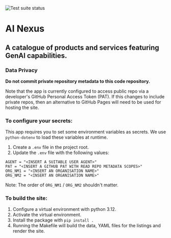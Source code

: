 <!--- Badges start --->
<img src="https://github.com/ministryofjustice/rd-service-catalogue/actions/workflows/test_pkg.yml/badge.svg" alt="Test suite status"/>

<!--- Badges end --->

# AI Nexus

## A catalogue of products and services featuring GenAI capabilities.

### Data Privacy

**Do not commit private repository metadata to this code repository.**

Note that the app is currently configured to access public repo via a
developer's GitHub Personal Access Token (PAT). If this changes to include
private repos, then an alternative to GitHub Pages will need to be used for
hosting the site.

### To configure your secrets:

This app requires you to set some environment variables as secrets. We use
`python-dotenv` to load these variables at runtime.

1. Create a `.env` file in the project root.
2. Update the `.env` file with the following values:

```
AGENT = "<INSERT A SUITABLE USER AGENT>"
PAT = "<INSERT A GITHUB PAT WITH READ REPO METADATA SCOPES>"
ORG_NM1 = "<INSERT AN ORGANISATION NAME>"
ORG_NM2 = "<INSERT AN ORGANISATION NAME>"

```

Note: The order of `ORG_NM1` / `ORG_NM2` shouldn't matter.

### To build the site:

1. Configure a virtual environment with python 3.12.
2. Activate the virtual environment.
3. Install the package with `pip install .`
4. Running the Makefile will build the data, YAML files for the listings
and render the site.
